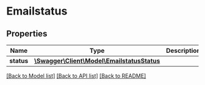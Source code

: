 # Emailstatus

## Properties
Name | Type | Description | Notes
------------ | ------------- | ------------- | -------------
**status** | [**\Swagger\Client\Model\EmailstatusStatus**](EmailstatusStatus.md) |  | [optional] 

[[Back to Model list]](../README.md#documentation-for-models) [[Back to API list]](../README.md#documentation-for-api-endpoints) [[Back to README]](../README.md)


